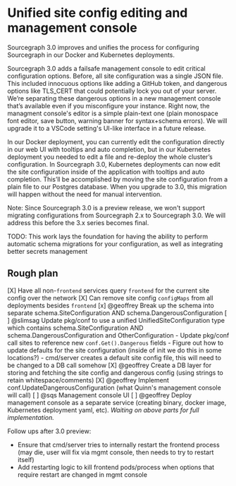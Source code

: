 # Unified site config editing and management console

Sourcegraph 3.0 improves and unifies the process for configuring Sourcegraph in our Docker and Kubernetes deployments. 

Sourcegraph 3.0 adds a failsafe management console to edit critical configuration options. Before, all site configuration was a single JSON file. This included innocuous options like adding a GitHub token, and dangerous options like TLS_CERT that could potentially lock you out of your server. We’re separating these dangerous options in a new management console that’s available even if you misconfigure your instance. Right now, the managment console's editor is a simple plain-text one (plain monospace font editor, save button, warning banner for syntax+schema errors). We will upgrade it to a VSCode setting's UI-like interface in a future release. 

In our Docker deployment, you can currently edit the configuration directly in our web UI with tooltips and auto completion, but in our Kubernetes deployment you needed to edit a file and re-deploy the whole cluster’s configuration. In Sourcegraph 3.0, Kubernetes deployments can now edit the site configuration inside of the application with tooltips and auto completion. This’ll be accomplished by moving the site configuration from a plain file to our Postgres database. When you upgrade to 3.0, this migration will happen without the need for manual intervention. 

Note: Since Sourcegraph 3.0 is a preview release, we won't support migrating configurations from Sourcegraph 2.x to Sourcegraph 3.0. We will address this before the 3.x series becomes final. 

TODO: This work lays the foundation for having the ability to perform automatic schema migrations for your configuration, as well as integrating better secrets management 


## Rough plan

[X] Have all non-`frontend` services query `frontend` for the current site config over the network
  [X] Can remove site config `configMaps` from all deployments besides `frontend`
[x] @geoffrey Break up the schema into separate schema.SiteConfiguration AND schema.DangerousConfiguration
[ ] @slimsag Update pkg/conf to use a unified UnifiedSiteConfiguration type which contains schema.SiteConfiguration AND schema.DangerousConfiguration and OtherConfiguration
    - Update pkg/conf call sites to reference new `conf.Get().Dangerous` fields
    - Figure out how to update defaults for the site configuration (inside of init we do this in some locations?)
    - cmd/server creates a default site config file, this will need to be changed to a DB call somehow
[X] @geoffrey Create a DB layer for storing and fetching the site config and dangerous config (using strings to retain whitespace/comments)
[X] @geoffrey Implement conf.UpdateDangerousConfiguration (what Quinn's management console will call)
[ ] @sqs Management console UI
[ ] @geoffrey Deploy management console as a separate service (creating binary, docker image, Kubernetes deployment yaml, etc). _Waiting on above parts for full implementation._

Follow ups after 3.0 preview:

- Ensure that cmd/server tries to internally restart the frontend process (may die, user will fix via mgmt console, then needs to try to restart itself)
- Add restarting logic to kill frontend pods/process when options that require restart are changed in mgmt console
<!--

Site config keys that should be ONLY visible and editable in the mgmt console:
- log
- appURL
- tls.letsencrypt
- tlsCert
- tlsKey
- httpToHttpsRedirect
- httpStrictTransportSecurity
- useJaeger
- lightstepAccessToken
- lightstepProject
- htmlHeadTop
- htmlHeadBottom
- htmlBodyTop
- htmlBodyBottom
- licenseKey
- auth.providers [auth.provider will be removed]
- auth.allowSignup
- MAYBE: auth.accessTokens [auth.disableAccessTokens will be removed]
- auth.public
[auth.openIDConnect, auth.saml, auth.userIdentityHTTPHeader are deprecated and will be removed]
- update.channel


Other notes:

Site config updating is clunky (Nov 5 release)
K8s deployment can’t edit site config from UI
Critical site config that can break the app (e.g. app url, authentication, tls config, etc.) stored elsewhere. Non critical site config is editable in UI (both k8s deploy and Server).
Solves: secrets in site config are sketchy by storing info in db to give us ability to control access

-->
